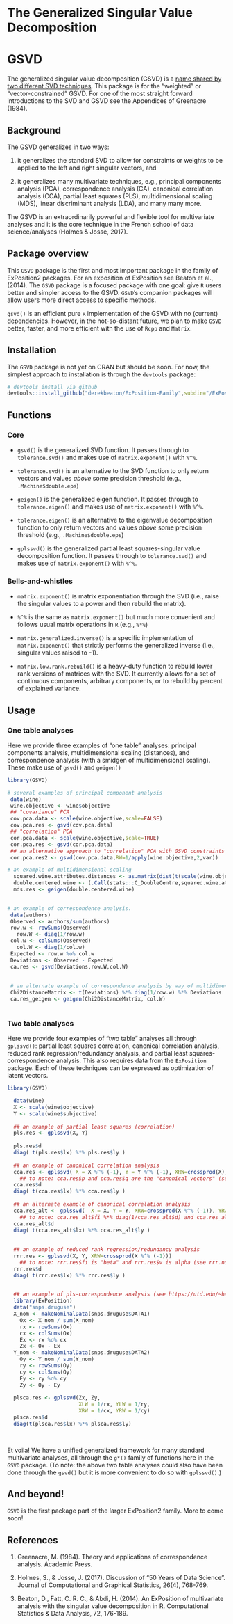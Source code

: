 The Generalized Singular Value Decomposition
================

# GSVD

The generalized singular value decomposition (GSVD) is a [name shared by
two different SVD
techniques](https://en.wikipedia.org/wiki/Generalized_singular_value_decomposition).
This package is for the “weighted” or “vector-constrained” GSVD. For one
of the most straight forward introductions to the SVD and GSVD see the
Appendices of Greenacre (1984).

## Background

The GSVD generalizes in two ways:

1.  it generalizes the standard SVD to allow for constraints or weights
    to be applied to the left and right singular vectors, and

2.  it generalizes many multivariate techniques, e.g., principal
    components analysis (PCA), correspondence analysis (CA), canonical
    correlation analysis (CCA), partial least squares (PLS),
    multidimensional scaling (MDS), linear discriminant analysis (LDA),
    and many many more.

The GSVD is an extraordinarily powerful and flexible tool for
multivariate analyses and it is the core technique in the French school
of data science/analyses (Holmes & Josse, 2017).

## Package overview

This `GSVD` package is the first and most important package in the
family of ExPosition2 packages. For an exposition of ExPosition see
Beaton et al., (2014). The `GSVD` package is a focused package with one
goal: give `R` users better and simpler access to the GSVD. `GSVD`’s
companion packages will allow users more direct access to specific
methods.

`gsvd()` is an efficient pure `R` implementation of the GSVD with no
(current) dependencies. However, in the not-so-distant future, we plan
to make `GSVD` better, faster, and more efficient with the use of `Rcpp`
and `Matrix`.

## Installation

The `GSVD` package is not yet on CRAN but should be soon. For now, the
simplest approach to installation is through the `devtools` package:

``` r
# devtools install via github
devtools::install_github("derekbeaton/ExPosition-Family",subdir="/ExPosition2/GSVD/Package")
```

## Functions

### Core

  - `gsvd()` is the generalized SVD function. It passes through to
    `tolerance.svd()` and makes use of `matrix.exponent()` with `%^%`.

  - `tolerance.svd()` is an alternative to the SVD function to only
    return vectors and values *above* some precision threshold (e.g.,
    `.Machine$double.eps`)

  - `geigen()` is the generalized eigen function. It passes through to
    `tolerance.eigen()` and makes use of `matrix.exponent()` with `%^%`.

  - `tolerance.eigen()` is an alternative to the eigenvalue
    decomposition function to only return vectors and values *above*
    some precision threshold (e.g., `.Machine$double.eps`)

  - `gplssvd()` is the generalized partial least squares-singular value
    decomposition function. It passes through to `tolerance.svd()` and
    makes use of `matrix.exponent()` with `%^%`.

### Bells-and-whistles

  - `matrix.exponent()` is matrix exponentiation through the SVD (i.e.,
    raise the singular values to a power and then rebuild the matrix).

  - `%^%` is the same as `matrix.exponent()` but much more convenient
    and follows usual matrix operations in `R` (e.g., `%*%`)

  - `matrix.generalized.inverse()` is a specific implementation of
    `matrix.exponent()` that strictly performs the generalized inverse
    (i.e., singular values raised to -1).

  - `matrix.low.rank.rebuild()` is a heavy-duty function to rebuild
    lower rank versions of matrices with the SVD. It currently allows
    for a set of continuous components, arbitrary components, or to
    rebuild by percent of explained variance.

## Usage

### One table analyses

Here we provide three examples of “one table” analyses: principal
components analysis, multidimensional scaling (distances), and
correspondence analysis (with a smidgen of multidimensional scaling).
These make use of `gsvd()` and `geigen()`

``` r
library(GSVD)

# several examples of principal component analysis
 data(wine)
 wine.objective <- wine$objective
 ## "covariance" PCA
 cov.pca.data <- scale(wine.objective,scale=FALSE)
 cov.pca.res <- gsvd(cov.pca.data)
 ## "correlation" PCA
 cor.pca.data <- scale(wine.objective,scale=TRUE)
 cor.pca.res <- gsvd(cor.pca.data)
 ## an alternative approach to "correlation" PCA with GSVD constraints
 cor.pca.res2 <- gsvd(cov.pca.data,RW=1/apply(wine.objective,2,var))

# an example of multidimensional scaling
  squared.wine.attributes.distances <- as.matrix(dist(t(scale(wine.objective))))^2
  double.centered.wine <- (.Call(stats:::C_DoubleCentre,squared.wine.attributes.distances)/2)*-1
  mds.res <- geigen(double.centered.wine)

 
# an example of correspondence analysis.
 data(authors)
 Observed <- authors/sum(authors)
 row.w <- rowSums(Observed)
   row.W <- diag(1/row.w)
 col.w <- colSums(Observed)
   col.W <- diag(1/col.w)
 Expected <- row.w %o% col.w
 Deviations <- Observed - Expected
 ca.res <- gsvd(Deviations,row.W,col.W)
 
 
 # an alternate example of correspondence analysis by way of multidimensional scaling of Chi-squared distances
 Chi2DistanceMatrix <- t(Deviations) %*% diag(1/row.w) %*% Deviations
 ca.res_geigen <- geigen(Chi2DistanceMatrix, col.W)
 
```

### Two table analyses

Here we provide four examples of “two table” analyses all through
`gplssvd()`: partial least squares correlation, canonical correlation
analysis, reduced rank regression/redundancy analysis, and partial least
squares-correspondence analysis. This also requires data from the
`ExPosition` package. Each of these techniques can be expressed as
optimization of latent vectors.

``` r
library(GSVD)

  data(wine)
  X <- scale(wine$objective)
  Y <- scale(wine$subjective)
  
  ## an example of partial least squares (correlation)
  pls.res <- gplssvd(X, Y)
  
  pls.res$d
  diag( t(pls.res$lx) %*% pls.res$ly )
  
  ## an example of canonical correlation analysis
  cca.res <- gplssvd( X = X %^% (-1), Y = Y %^% (-1), XRW=crossprod(X), YRW=crossprod(Y))
    ## to note: cca.res$p and cca.res$q are the "canonical vectors" (see ?cancor and $xcoef and $ycoef)
  cca.res$d
  diag( t(cca.res$lx) %*% cca.res$ly )
  
  ## an alternate example of canonical correlation analysis
  cca.res_alt <- gplssvd(  X = X, Y = Y, XRW=crossprod(X %^% (-1)), YRW=crossprod(Y %^% (-1)))
    ## to note: cca.res_alt$fi %*% diag(1/cca.res_alt$d) and cca.res_alt$fj %*% diag(1/cca.res_alt$d) are the "canonical vectors" (see ?cancor and $xcoef and $ycoef)
  cca.res_alt$d
  diag( t(cca.res_alt$lx) %*% cca.res_alt$ly )
  
  
  ## an example of reduced rank regression/redundancy analysis
  rrr.res <- gplssvd(X, Y, XRW=crossprod(X %^% (-1))) 
    ## to note: rrr.res$fi is "beta" and rrr.res$v is alpha (see rrr.nonmiss: http://ftp.uni-bayreuth.de/math/statlib/S/rrr.s)
  rrr.res$d
  diag( t(rrr.res$lx) %*% rrr.res$ly )

  
  ## an example of pls-correspondence analysis (see https://utd.edu/~herve/abdi-bdAa2015_PLSCA.pdf)
  library(ExPosition)
  data("snps.druguse")
  X_nom <- makeNominalData(snps.druguse$DATA1)
    Ox <- X_nom / sum(X_nom)
    rx <- rowSums(Ox)
    cx <- colSums(Ox)
    Ex <- rx %o% cx
    Zx <- Ox - Ex
  Y_nom <- makeNominalData(snps.druguse$DATA2)
    Oy <- Y_nom / sum(Y_nom)
    ry <- rowSums(Oy)
    cy <- colSums(Oy)
    Ey <- ry %o% cy
    Zy <- Oy - Ey
  
  plsca.res <- gplssvd(Zx, Zy, 
                       XLW = 1/rx, YLW = 1/ry,
                       XRW = 1/cx, YRW = 1/cy)
  plsca.res$d
  diag(t(plsca.res$lx) %*% plsca.res$ly)
  
 
```

Et voila\! We have a unified generalized framework for many standard
multivariate analyses, all through the `g*()` family of functions here
in the `GSVD` package. (To note: the above two table analyses could also
have been done through the `gsvd()` but it is more convenient to do so
with `gplssvd()`.)

## And beyond\!

`GSVD` is the first package part of the larger ExPosition2 family. More
to come soon\!

## References

1.  Greenacre, M. (1984). Theory and applications of correspondence
    analysis. Academic Press.

2.  Holmes, S., & Josse, J. (2017). Discussion of “50 Years of Data
    Science”. Journal of Computational and Graphical Statistics, 26(4),
    768-769.

3.  Beaton, D., Fatt, C. R. C., & Abdi, H. (2014). An ExPosition of
    multivariate analysis with the singular value decomposition in R.
    Computational Statistics & Data Analysis, 72, 176-189.
